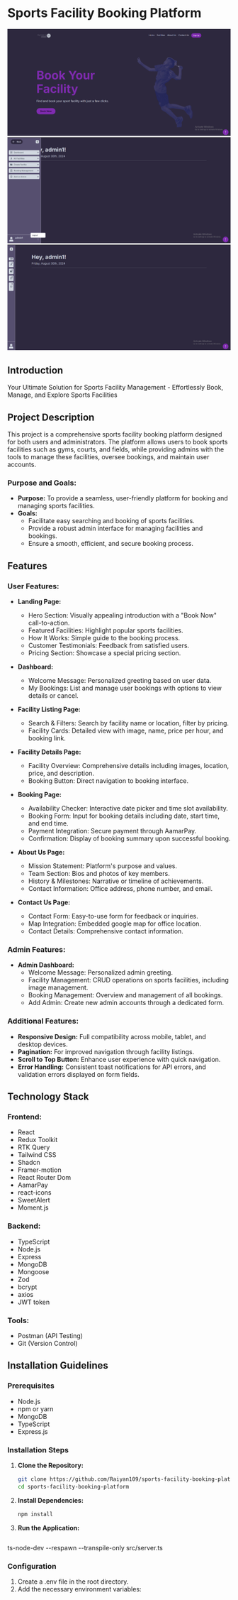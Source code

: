 



# Sports Facility Booking Platform
![Sports Facility Booking Platform Hero](/src/assets/sports%20facility.png "Sports Facility Booking Platform Hero")
![Sports Facility Booking Platform Plants](/src/assets/dashboard%20expand.png "Sports Facility Booking Platform Plants")
![Sports Facility Booking Platform Dashboard](/src/assets/dashboard%20not%20expanded.png "Sports Facility Booking Platform Dashboard")

## Introduction

Your Ultimate Solution for Sports Facility Management - Effortlessly Book, Manage, and Explore Sports Facilities

## Project Description

This project is a comprehensive sports facility booking platform designed for both users and administrators. The platform allows users to book sports facilities such as gyms, courts, and fields, while providing admins with the tools to manage these facilities, oversee bookings, and maintain user accounts.

### Purpose and Goals:

- **Purpose:** To provide a seamless, user-friendly platform for booking and managing sports facilities.
- **Goals:**
  - Facilitate easy searching and booking of sports facilities.
  - Provide a robust admin interface for managing facilities and bookings.
  - Ensure a smooth, efficient, and secure booking process.

## Features

### User Features:
- **Landing Page:**
  - Hero Section: Visually appealing introduction with a "Book Now" call-to-action.
  - Featured Facilities: Highlight popular sports facilities.
  - How It Works: Simple guide to the booking process.
  - Customer Testimonials: Feedback from satisfied users.
  - Pricing Section: Showcase a special pricing section.
  
- **Dashboard:**
  - Welcome Message: Personalized greeting based on user data.
  - My Bookings: List and manage user bookings with options to view details or cancel.

- **Facility Listing Page:**
  - Search & Filters: Search by facility name or location, filter by pricing.
  - Facility Cards: Detailed view with image, name, price per hour, and booking link.

- **Facility Details Page:**
  - Facility Overview: Comprehensive details including images, location, price, and description.
  - Booking Button: Direct navigation to booking interface.

- **Booking Page:**
  - Availability Checker: Interactive date picker and time slot availability.
  - Booking Form: Input for booking details including date, start time, and end time.
  - Payment Integration: Secure payment through AamarPay.
  - Confirmation: Display of booking summary upon successful booking.

- **About Us Page:**
  - Mission Statement: Platform's purpose and values.
  - Team Section: Bios and photos of key members.
  - History & Milestones: Narrative or timeline of achievements.
  - Contact Information: Office address, phone number, and email.

- **Contact Us Page:**
  - Contact Form: Easy-to-use form for feedback or inquiries.
  - Map Integration: Embedded google map for office location.
  - Contact Details: Comprehensive contact information.

### Admin Features:
- **Admin Dashboard:**
  - Welcome Message: Personalized admin greeting.
  - Facility Management: CRUD operations on sports facilities, including image management.
  - Booking Management: Overview and management of all bookings.
  - Add Admin: Create new admin accounts through a dedicated form.

### Additional Features:
- **Responsive Design:** Full compatibility across mobile, tablet, and desktop devices.
- **Pagination:** For improved navigation through facility listings.
- **Scroll to Top Button:** Enhance user experience with quick navigation.
- **Error Handling:** Consistent toast notifications for API errors, and validation errors displayed on form fields.

## Technology Stack

### Frontend:
- React
- Redux Toolkit
- RTK Query
- Tailwind CSS
- Shadcn
- Framer-motion
- React Router Dom
- AamarPay
- react-icons
- SweetAlert
- Moment.js

### Backend:
- TypeScript
- Node.js
- Express
- MongoDB
- Mongoose
- Zod
- bcrypt
- axios
- JWT token

### Tools:
- Postman (API Testing)
- Git (Version Control)

## Installation Guidelines

### Prerequisites
- Node.js
- npm or yarn
- MongoDB
- TypeScript
- Express.js

### Installation Steps

1. **Clone the Repository:**
   ```bash
   git clone https://github.com/Raiyan109/sports-facility-booking-platform.git
   cd sports-facility-booking-platform

2. **Install Dependencies:**
   ```bash
   npm install

3. **Run the Application:**
   ```bash
  ts-node-dev --respawn --transpile-only src/server.ts

### Configuration
1. Create a .env file in the root directory.
2. Add the necessary environment variables:

